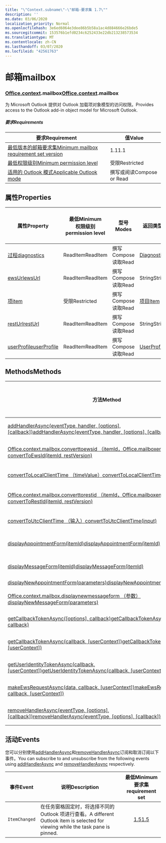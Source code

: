 ```yaml
---
title: "\"Context.subname\"-\"邮箱-要求集 1.7\""
description: ''
ms.date: 03/06/2020
localization_priority: Normal
ms.openlocfilehash: 3e6ed6064e3dee86b5b58a1ac4d884666e26bde5
ms.sourcegitcommit: 153576b1efd0234c6252433e22db213238573534
ms.translationtype: MT
ms.contentlocale: zh-CN
ms.lasthandoff: 03/07/2020
ms.locfileid: "42561763"
---
```

# <a name="mailbox"></a><span data-ttu-id="bf75e-102">邮箱</span><span class="sxs-lookup"><span data-stu-id="bf75e-102">mailbox</span></span>

### <a name="officecontextmailbox"></a><span data-ttu-id="bf75e-103">[Office](office.md)[.context](office.context.md).mailbox</span><span class="sxs-lookup"><span data-stu-id="bf75e-103">[Office](office.md)[.context](office.context.md).mailbox</span></span>

<span data-ttu-id="bf75e-104">为 Microsoft Outlook 提供对 Outlook 加载项对象模型的访问权限。</span><span class="sxs-lookup"><span data-stu-id="bf75e-104">Provides access to the Outlook add-in object model for Microsoft Outlook.</span></span>

##### <a name="requirements"></a><span data-ttu-id="bf75e-105">要求</span><span class="sxs-lookup"><span data-stu-id="bf75e-105">Requirements</span></span>

|<span data-ttu-id="bf75e-106">要求</span><span class="sxs-lookup"><span data-stu-id="bf75e-106">Requirement</span></span>| <span data-ttu-id="bf75e-107">值</span><span class="sxs-lookup"><span data-stu-id="bf75e-107">Value</span></span>|
|---|---|
|[<span data-ttu-id="bf75e-108">最低版本的邮箱要求集</span><span class="sxs-lookup"><span data-stu-id="bf75e-108">Minimum mailbox requirement set version</span></span>](../../requirement-sets/outlook-api-requirement-sets.md)| <span data-ttu-id="bf75e-109">1.1</span><span class="sxs-lookup"><span data-stu-id="bf75e-109">1.1</span></span>|
|[<span data-ttu-id="bf75e-110">最低权限级别</span><span class="sxs-lookup"><span data-stu-id="bf75e-110">Minimum permission level</span></span>](../../../outlook/understanding-outlook-add-in-permissions.md)| <span data-ttu-id="bf75e-111">受限</span><span class="sxs-lookup"><span data-stu-id="bf75e-111">Restricted</span></span>|
|[<span data-ttu-id="bf75e-112">适用的 Outlook 模式</span><span class="sxs-lookup"><span data-stu-id="bf75e-112">Applicable Outlook mode</span></span>](../../../outlook/outlook-add-ins-overview.md#extension-points)| <span data-ttu-id="bf75e-113">撰写或阅读</span><span class="sxs-lookup"><span data-stu-id="bf75e-113">Compose or Read</span></span>|

## <a name="properties"></a><span data-ttu-id="bf75e-114">属性</span><span class="sxs-lookup"><span data-stu-id="bf75e-114">Properties</span></span>

| <span data-ttu-id="bf75e-115">属性</span><span class="sxs-lookup"><span data-stu-id="bf75e-115">Property</span></span> | <span data-ttu-id="bf75e-116">最低</span><span class="sxs-lookup"><span data-stu-id="bf75e-116">Minimum</span></span><br><span data-ttu-id="bf75e-117">权限级别</span><span class="sxs-lookup"><span data-stu-id="bf75e-117">permission level</span></span> | <span data-ttu-id="bf75e-118">型号</span><span class="sxs-lookup"><span data-stu-id="bf75e-118">Modes</span></span> | <span data-ttu-id="bf75e-119">返回类型</span><span class="sxs-lookup"><span data-stu-id="bf75e-119">Return type</span></span> | <span data-ttu-id="bf75e-120">最低</span><span class="sxs-lookup"><span data-stu-id="bf75e-120">Minimum</span></span><br><span data-ttu-id="bf75e-121">要求集</span><span class="sxs-lookup"><span data-stu-id="bf75e-121">requirement set</span></span> |
|---|---|---|---|:---:|
| [<span data-ttu-id="bf75e-122">过程</span><span class="sxs-lookup"><span data-stu-id="bf75e-122">diagnostics</span></span>](/javascript/api/outlook/office.mailbox?view=outlook-js-1.7#diagnostics) | <span data-ttu-id="bf75e-123">ReadItem</span><span class="sxs-lookup"><span data-stu-id="bf75e-123">ReadItem</span></span> | <span data-ttu-id="bf75e-124">撰写</span><span class="sxs-lookup"><span data-stu-id="bf75e-124">Compose</span></span><br><span data-ttu-id="bf75e-125">读取</span><span class="sxs-lookup"><span data-stu-id="bf75e-125">Read</span></span> | [<span data-ttu-id="bf75e-126">Diagnostics</span><span class="sxs-lookup"><span data-stu-id="bf75e-126">Diagnostics</span></span>](/javascript/api/outlook/office.diagnostics?view=outlook-js-1.7) | [<span data-ttu-id="bf75e-127">1.1</span><span class="sxs-lookup"><span data-stu-id="bf75e-127">1.1</span></span>](../requirement-set-1.1/outlook-requirement-set-1.1.md) |
| [<span data-ttu-id="bf75e-128">ewsUrl</span><span class="sxs-lookup"><span data-stu-id="bf75e-128">ewsUrl</span></span>](/javascript/api/outlook/office.mailbox?view=outlook-js-1.7#ewsurl) | <span data-ttu-id="bf75e-129">ReadItem</span><span class="sxs-lookup"><span data-stu-id="bf75e-129">ReadItem</span></span> | <span data-ttu-id="bf75e-130">撰写</span><span class="sxs-lookup"><span data-stu-id="bf75e-130">Compose</span></span><br><span data-ttu-id="bf75e-131">读取</span><span class="sxs-lookup"><span data-stu-id="bf75e-131">Read</span></span> | <span data-ttu-id="bf75e-132">String</span><span class="sxs-lookup"><span data-stu-id="bf75e-132">String</span></span> | [<span data-ttu-id="bf75e-133">1.1</span><span class="sxs-lookup"><span data-stu-id="bf75e-133">1.1</span></span>](../requirement-set-1.1/outlook-requirement-set-1.1.md) |
| [<span data-ttu-id="bf75e-134">项</span><span class="sxs-lookup"><span data-stu-id="bf75e-134">item</span></span>](office.context.mailbox.item.md) | <span data-ttu-id="bf75e-135">受限</span><span class="sxs-lookup"><span data-stu-id="bf75e-135">Restricted</span></span> | <span data-ttu-id="bf75e-136">撰写</span><span class="sxs-lookup"><span data-stu-id="bf75e-136">Compose</span></span><br><span data-ttu-id="bf75e-137">读取</span><span class="sxs-lookup"><span data-stu-id="bf75e-137">Read</span></span> | [<span data-ttu-id="bf75e-138">项目</span><span class="sxs-lookup"><span data-stu-id="bf75e-138">Item</span></span>](/javascript/api/outlook/office.item?view=outlook-js-1.7) | [<span data-ttu-id="bf75e-139">1.1</span><span class="sxs-lookup"><span data-stu-id="bf75e-139">1.1</span></span>](../requirement-set-1.1/outlook-requirement-set-1.1.md) |
| [<span data-ttu-id="bf75e-140">restUrl</span><span class="sxs-lookup"><span data-stu-id="bf75e-140">restUrl</span></span>](/javascript/api/outlook/office.mailbox?view=outlook-js-1.7#resturl) | <span data-ttu-id="bf75e-141">ReadItem</span><span class="sxs-lookup"><span data-stu-id="bf75e-141">ReadItem</span></span> | <span data-ttu-id="bf75e-142">撰写</span><span class="sxs-lookup"><span data-stu-id="bf75e-142">Compose</span></span><br><span data-ttu-id="bf75e-143">读取</span><span class="sxs-lookup"><span data-stu-id="bf75e-143">Read</span></span> | <span data-ttu-id="bf75e-144">String</span><span class="sxs-lookup"><span data-stu-id="bf75e-144">String</span></span> | [<span data-ttu-id="bf75e-145">1.5</span><span class="sxs-lookup"><span data-stu-id="bf75e-145">1.5</span></span>](../requirement-set-1.5/outlook-requirement-set-1.5.md) |
| [<span data-ttu-id="bf75e-146">userProfile</span><span class="sxs-lookup"><span data-stu-id="bf75e-146">userProfile</span></span>](/javascript/api/outlook/office.mailbox?view=outlook-js-1.7#userprofile) | <span data-ttu-id="bf75e-147">ReadItem</span><span class="sxs-lookup"><span data-stu-id="bf75e-147">ReadItem</span></span> | <span data-ttu-id="bf75e-148">撰写</span><span class="sxs-lookup"><span data-stu-id="bf75e-148">Compose</span></span><br><span data-ttu-id="bf75e-149">读取</span><span class="sxs-lookup"><span data-stu-id="bf75e-149">Read</span></span> | [<span data-ttu-id="bf75e-150">UserProfile</span><span class="sxs-lookup"><span data-stu-id="bf75e-150">UserProfile</span></span>](/javascript/api/outlook/office.userprofile?view=outlook-js-1.7) | [<span data-ttu-id="bf75e-151">1.1</span><span class="sxs-lookup"><span data-stu-id="bf75e-151">1.1</span></span>](../requirement-set-1.1/outlook-requirement-set-1.1.md) |

## <a name="methods"></a><span data-ttu-id="bf75e-152">Methods</span><span class="sxs-lookup"><span data-stu-id="bf75e-152">Methods</span></span>

| <span data-ttu-id="bf75e-153">方法</span><span class="sxs-lookup"><span data-stu-id="bf75e-153">Method</span></span> | <span data-ttu-id="bf75e-154">最低</span><span class="sxs-lookup"><span data-stu-id="bf75e-154">Minimum</span></span><br><span data-ttu-id="bf75e-155">权限级别</span><span class="sxs-lookup"><span data-stu-id="bf75e-155">permission level</span></span> | <span data-ttu-id="bf75e-156">型号</span><span class="sxs-lookup"><span data-stu-id="bf75e-156">Modes</span></span> | <span data-ttu-id="bf75e-157">最低</span><span class="sxs-lookup"><span data-stu-id="bf75e-157">Minimum</span></span><br><span data-ttu-id="bf75e-158">要求集</span><span class="sxs-lookup"><span data-stu-id="bf75e-158">requirement set</span></span> |
|---|---|---|:---:|
| <span data-ttu-id="bf75e-159">[addHandlerAsync(eventType, handler, [options], [callback])](/javascript/api/outlook/office.mailbox?view=outlook-js-1.7#addhandlerasync-eventtype--handler--options--callback-)</span><span class="sxs-lookup"><span data-stu-id="bf75e-159">[addHandlerAsync(eventType, handler, [options], [callback])](/javascript/api/outlook/office.mailbox?view=outlook-js-1.7#addhandlerasync-eventtype--handler--options--callback-)</span></span> | <span data-ttu-id="bf75e-160">ReadItem</span><span class="sxs-lookup"><span data-stu-id="bf75e-160">ReadItem</span></span> | <span data-ttu-id="bf75e-161">撰写</span><span class="sxs-lookup"><span data-stu-id="bf75e-161">Compose</span></span><br><span data-ttu-id="bf75e-162">读取</span><span class="sxs-lookup"><span data-stu-id="bf75e-162">Read</span></span> | [<span data-ttu-id="bf75e-163">1.5</span><span class="sxs-lookup"><span data-stu-id="bf75e-163">1.5</span></span>](../requirement-set-1.5/outlook-requirement-set-1.5.md) |
| [<span data-ttu-id="bf75e-164">Office.context.mailbox.converttoewsid （itemId，Office.mailboxenums.restversion）</span><span class="sxs-lookup"><span data-stu-id="bf75e-164">convertToEwsId(itemId, restVersion)</span></span>](/javascript/api/outlook/office.mailbox?view=outlook-js-1.7#converttoewsid-itemid--restversion-) | <span data-ttu-id="bf75e-165">受限</span><span class="sxs-lookup"><span data-stu-id="bf75e-165">Restricted</span></span> | <span data-ttu-id="bf75e-166">撰写</span><span class="sxs-lookup"><span data-stu-id="bf75e-166">Compose</span></span><br><span data-ttu-id="bf75e-167">读取</span><span class="sxs-lookup"><span data-stu-id="bf75e-167">Read</span></span> | [<span data-ttu-id="bf75e-168">1.3</span><span class="sxs-lookup"><span data-stu-id="bf75e-168">1.3</span></span>](../requirement-set-1.3/outlook-requirement-set-1.3.md) |
| [<span data-ttu-id="bf75e-169">convertToLocalClientTime （timeValue）</span><span class="sxs-lookup"><span data-stu-id="bf75e-169">convertToLocalClientTime(timeValue)</span></span>](/javascript/api/outlook/office.mailbox?view=outlook-js-1.7#converttolocalclienttime-timevalue-) | <span data-ttu-id="bf75e-170">ReadItem</span><span class="sxs-lookup"><span data-stu-id="bf75e-170">ReadItem</span></span> | <span data-ttu-id="bf75e-171">撰写</span><span class="sxs-lookup"><span data-stu-id="bf75e-171">Compose</span></span><br><span data-ttu-id="bf75e-172">读取</span><span class="sxs-lookup"><span data-stu-id="bf75e-172">Read</span></span> | [<span data-ttu-id="bf75e-173">1.1</span><span class="sxs-lookup"><span data-stu-id="bf75e-173">1.1</span></span>](../requirement-set-1.1/outlook-requirement-set-1.1.md) |
| [<span data-ttu-id="bf75e-174">Office.context.mailbox.converttorestid （itemId，Office.mailboxenums.restversion）</span><span class="sxs-lookup"><span data-stu-id="bf75e-174">convertToRestId(itemId, restVersion)</span></span>](/javascript/api/outlook/office.mailbox?view=outlook-js-1.7#converttorestid-itemid--restversion-) | <span data-ttu-id="bf75e-175">受限</span><span class="sxs-lookup"><span data-stu-id="bf75e-175">Restricted</span></span> | <span data-ttu-id="bf75e-176">撰写</span><span class="sxs-lookup"><span data-stu-id="bf75e-176">Compose</span></span><br><span data-ttu-id="bf75e-177">读取</span><span class="sxs-lookup"><span data-stu-id="bf75e-177">Read</span></span> | [<span data-ttu-id="bf75e-178">1.3</span><span class="sxs-lookup"><span data-stu-id="bf75e-178">1.3</span></span>](../requirement-set-1.3/outlook-requirement-set-1.3.md) |
| [<span data-ttu-id="bf75e-179">convertToUtcClientTime （输入）</span><span class="sxs-lookup"><span data-stu-id="bf75e-179">convertToUtcClientTime(input)</span></span>](/javascript/api/outlook/office.mailbox?view=outlook-js-1.7#converttoutcclienttime-input-) | <span data-ttu-id="bf75e-180">ReadItem</span><span class="sxs-lookup"><span data-stu-id="bf75e-180">ReadItem</span></span> | <span data-ttu-id="bf75e-181">撰写</span><span class="sxs-lookup"><span data-stu-id="bf75e-181">Compose</span></span><br><span data-ttu-id="bf75e-182">读取</span><span class="sxs-lookup"><span data-stu-id="bf75e-182">Read</span></span> | [<span data-ttu-id="bf75e-183">1.1</span><span class="sxs-lookup"><span data-stu-id="bf75e-183">1.1</span></span>](../requirement-set-1.1/outlook-requirement-set-1.1.md) |
| [<span data-ttu-id="bf75e-184">displayAppointmentForm(itemId)</span><span class="sxs-lookup"><span data-stu-id="bf75e-184">displayAppointmentForm(itemId)</span></span>](/javascript/api/outlook/office.mailbox?view=outlook-js-1.7#displayappointmentform-itemid-) | <span data-ttu-id="bf75e-185">ReadItem</span><span class="sxs-lookup"><span data-stu-id="bf75e-185">ReadItem</span></span> | <span data-ttu-id="bf75e-186">撰写</span><span class="sxs-lookup"><span data-stu-id="bf75e-186">Compose</span></span><br><span data-ttu-id="bf75e-187">读取</span><span class="sxs-lookup"><span data-stu-id="bf75e-187">Read</span></span> | [<span data-ttu-id="bf75e-188">1.1</span><span class="sxs-lookup"><span data-stu-id="bf75e-188">1.1</span></span>](../requirement-set-1.1/outlook-requirement-set-1.1.md) |
| [<span data-ttu-id="bf75e-189">displayMessageForm(itemId)</span><span class="sxs-lookup"><span data-stu-id="bf75e-189">displayMessageForm(itemId)</span></span>](/javascript/api/outlook/office.mailbox?view=outlook-js-1.7#displaymessageform-itemid-) | <span data-ttu-id="bf75e-190">ReadItem</span><span class="sxs-lookup"><span data-stu-id="bf75e-190">ReadItem</span></span> | <span data-ttu-id="bf75e-191">撰写</span><span class="sxs-lookup"><span data-stu-id="bf75e-191">Compose</span></span><br><span data-ttu-id="bf75e-192">读取</span><span class="sxs-lookup"><span data-stu-id="bf75e-192">Read</span></span> | [<span data-ttu-id="bf75e-193">1.1</span><span class="sxs-lookup"><span data-stu-id="bf75e-193">1.1</span></span>](../requirement-set-1.1/outlook-requirement-set-1.1.md) |
| [<span data-ttu-id="bf75e-194">displayNewAppointmentForm(parameters)</span><span class="sxs-lookup"><span data-stu-id="bf75e-194">displayNewAppointmentForm(parameters)</span></span>](/javascript/api/outlook/office.mailbox?view=outlook-js-1.7#displaynewappointmentform-parameters-) | <span data-ttu-id="bf75e-195">ReadItem</span><span class="sxs-lookup"><span data-stu-id="bf75e-195">ReadItem</span></span> | <span data-ttu-id="bf75e-196">读取</span><span class="sxs-lookup"><span data-stu-id="bf75e-196">Read</span></span> | [<span data-ttu-id="bf75e-197">1.1</span><span class="sxs-lookup"><span data-stu-id="bf75e-197">1.1</span></span>](../requirement-set-1.1/outlook-requirement-set-1.1.md) |
| [<span data-ttu-id="bf75e-198">Office.context.mailbox.displaynewmessageform （参数）</span><span class="sxs-lookup"><span data-stu-id="bf75e-198">displayNewMessageForm(parameters)</span></span>](/javascript/api/outlook/office.mailbox?view=outlook-js-1.7#displaynewmessageform-parameters-) | <span data-ttu-id="bf75e-199">ReadItem</span><span class="sxs-lookup"><span data-stu-id="bf75e-199">ReadItem</span></span> | <span data-ttu-id="bf75e-200">撰写</span><span class="sxs-lookup"><span data-stu-id="bf75e-200">Compose</span></span><br><span data-ttu-id="bf75e-201">读取</span><span class="sxs-lookup"><span data-stu-id="bf75e-201">Read</span></span> | [<span data-ttu-id="bf75e-202">1.6</span><span class="sxs-lookup"><span data-stu-id="bf75e-202">1.6</span></span>](../requirement-set-1.6/outlook-requirement-set-1.6.md) |
| <span data-ttu-id="bf75e-203">[getCallbackTokenAsync([options], callback)](/javascript/api/outlook/office.mailbox?view=outlook-js-1.7#getcallbacktokenasync-options--callback-)</span><span class="sxs-lookup"><span data-stu-id="bf75e-203">[getCallbackTokenAsync([options], callback)](/javascript/api/outlook/office.mailbox?view=outlook-js-1.7#getcallbacktokenasync-options--callback-)</span></span> | <span data-ttu-id="bf75e-204">ReadItem</span><span class="sxs-lookup"><span data-stu-id="bf75e-204">ReadItem</span></span> | <span data-ttu-id="bf75e-205">撰写</span><span class="sxs-lookup"><span data-stu-id="bf75e-205">Compose</span></span><br><span data-ttu-id="bf75e-206">读取</span><span class="sxs-lookup"><span data-stu-id="bf75e-206">Read</span></span> | [<span data-ttu-id="bf75e-207">1.5</span><span class="sxs-lookup"><span data-stu-id="bf75e-207">1.5</span></span>](../requirement-set-1.5/outlook-requirement-set-1.5.md) |
| <span data-ttu-id="bf75e-208">[getCallbackTokenAsync(callback, [userContext])](/javascript/api/outlook/office.mailbox?view=outlook-js-1.7#getcallbacktokenasync-callback--usercontext-)</span><span class="sxs-lookup"><span data-stu-id="bf75e-208">[getCallbackTokenAsync(callback, [userContext])](/javascript/api/outlook/office.mailbox?view=outlook-js-1.7#getcallbacktokenasync-callback--usercontext-)</span></span> | <span data-ttu-id="bf75e-209">ReadItem</span><span class="sxs-lookup"><span data-stu-id="bf75e-209">ReadItem</span></span> | <span data-ttu-id="bf75e-210">撰写</span><span class="sxs-lookup"><span data-stu-id="bf75e-210">Compose</span></span><br><span data-ttu-id="bf75e-211">读取</span><span class="sxs-lookup"><span data-stu-id="bf75e-211">Read</span></span> | [<span data-ttu-id="bf75e-212">1.3</span><span class="sxs-lookup"><span data-stu-id="bf75e-212">1.3</span></span>](../requirement-set-1.3/outlook-requirement-set-1.3.md)<br>[<span data-ttu-id="bf75e-213">1.1</span><span class="sxs-lookup"><span data-stu-id="bf75e-213">1.1</span></span>](../requirement-set-1.1/outlook-requirement-set-1.1.md) |
| <span data-ttu-id="bf75e-214">[getUserIdentityTokenAsync(callback, [userContext])](/javascript/api/outlook/office.mailbox?view=outlook-js-1.7#getuseridentitytokenasync-callback--usercontext-)</span><span class="sxs-lookup"><span data-stu-id="bf75e-214">[getUserIdentityTokenAsync(callback, [userContext])](/javascript/api/outlook/office.mailbox?view=outlook-js-1.7#getuseridentitytokenasync-callback--usercontext-)</span></span> | <span data-ttu-id="bf75e-215">ReadItem</span><span class="sxs-lookup"><span data-stu-id="bf75e-215">ReadItem</span></span> | <span data-ttu-id="bf75e-216">撰写</span><span class="sxs-lookup"><span data-stu-id="bf75e-216">Compose</span></span><br><span data-ttu-id="bf75e-217">读取</span><span class="sxs-lookup"><span data-stu-id="bf75e-217">Read</span></span> | [<span data-ttu-id="bf75e-218">1.1</span><span class="sxs-lookup"><span data-stu-id="bf75e-218">1.1</span></span>](../requirement-set-1.1/outlook-requirement-set-1.1.md) |
| <span data-ttu-id="bf75e-219">[makeEwsRequestAsync(data, callback, [userContext])](/javascript/api/outlook/office.mailbox?view=outlook-js-1.7#makeewsrequestasync-data--callback--usercontext-)</span><span class="sxs-lookup"><span data-stu-id="bf75e-219">[makeEwsRequestAsync(data, callback, [userContext])](/javascript/api/outlook/office.mailbox?view=outlook-js-1.7#makeewsrequestasync-data--callback--usercontext-)</span></span> | <span data-ttu-id="bf75e-220">ReadWriteMailbox</span><span class="sxs-lookup"><span data-stu-id="bf75e-220">ReadWriteMailbox</span></span> | <span data-ttu-id="bf75e-221">撰写</span><span class="sxs-lookup"><span data-stu-id="bf75e-221">Compose</span></span><br><span data-ttu-id="bf75e-222">读取</span><span class="sxs-lookup"><span data-stu-id="bf75e-222">Read</span></span> | [<span data-ttu-id="bf75e-223">1.1</span><span class="sxs-lookup"><span data-stu-id="bf75e-223">1.1</span></span>](../requirement-set-1.1/outlook-requirement-set-1.1.md) |
| <span data-ttu-id="bf75e-224">[removeHandlerAsync(eventType, [options], [callback])](/javascript/api/outlook/office.mailbox?view=outlook-js-1.7#removehandlerasync-eventtype--options--callback-)</span><span class="sxs-lookup"><span data-stu-id="bf75e-224">[removeHandlerAsync(eventType, [options], [callback])](/javascript/api/outlook/office.mailbox?view=outlook-js-1.7#removehandlerasync-eventtype--options--callback-)</span></span> | <span data-ttu-id="bf75e-225">ReadItem</span><span class="sxs-lookup"><span data-stu-id="bf75e-225">ReadItem</span></span> | <span data-ttu-id="bf75e-226">撰写</span><span class="sxs-lookup"><span data-stu-id="bf75e-226">Compose</span></span><br><span data-ttu-id="bf75e-227">读取</span><span class="sxs-lookup"><span data-stu-id="bf75e-227">Read</span></span> | [<span data-ttu-id="bf75e-228">1.5</span><span class="sxs-lookup"><span data-stu-id="bf75e-228">1.5</span></span>](../requirement-set-1.5/outlook-requirement-set-1.5.md) |

## <a name="events"></a><span data-ttu-id="bf75e-229">活动</span><span class="sxs-lookup"><span data-stu-id="bf75e-229">Events</span></span>

<span data-ttu-id="bf75e-230">您可以分别使用[addHandlerAsync](/javascript/api/outlook/office.mailbox?view=outlook-js-1.7#addhandlerasync-eventtype--handler--options--callback-)和[removeHandlerAsync](/javascript/api/outlook/office.mailbox?view=outlook-js-1.7#removehandlerasync-eventtype--options--callback-)订阅和取消订阅以下事件。</span><span class="sxs-lookup"><span data-stu-id="bf75e-230">You can subscribe to and unsubscribe from the following events using [addHandlerAsync](/javascript/api/outlook/office.mailbox?view=outlook-js-1.7#addhandlerasync-eventtype--handler--options--callback-) and [removeHandlerAsync](/javascript/api/outlook/office.mailbox?view=outlook-js-1.7#removehandlerasync-eventtype--options--callback-) respectively.</span></span>

| <span data-ttu-id="bf75e-231">事件</span><span class="sxs-lookup"><span data-stu-id="bf75e-231">Event</span></span> | <span data-ttu-id="bf75e-232">说明</span><span class="sxs-lookup"><span data-stu-id="bf75e-232">Description</span></span> | <span data-ttu-id="bf75e-233">最低</span><span class="sxs-lookup"><span data-stu-id="bf75e-233">Minimum</span></span><br><span data-ttu-id="bf75e-234">要求集</span><span class="sxs-lookup"><span data-stu-id="bf75e-234">requirement set</span></span> |
|---|---|:---:|
|`ItemChanged`| <span data-ttu-id="bf75e-235">在任务窗格固定时，将选择不同的 Outlook 项进行查看。</span><span class="sxs-lookup"><span data-stu-id="bf75e-235">A different Outlook item is selected for viewing while the task pane is pinned.</span></span> | [<span data-ttu-id="bf75e-236">1.5</span><span class="sxs-lookup"><span data-stu-id="bf75e-236">1.5</span></span>](../requirement-set-1.5/outlook-requirement-set-1.5.md) |
